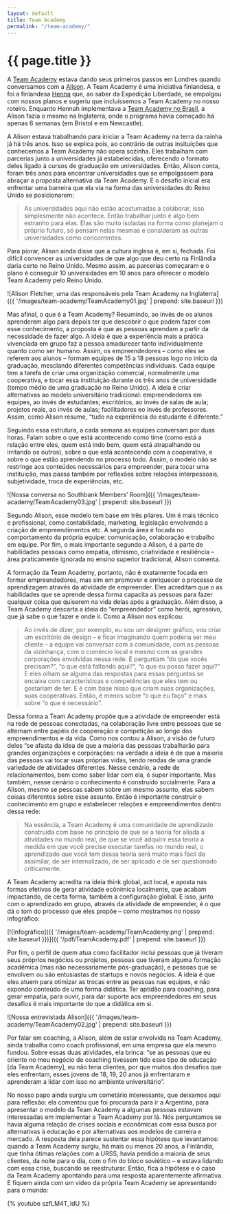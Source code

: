```yaml
---
layout: default
title: Team Academy
permalink: "/team-academy/"
---
```


# {{ page.title }}

A [Team Academy](http://www.tiimiakatemia.fi/en/) estava dando seus primeiros passos em Londres quando conversamos com a [Alison](http://www.thecoachwithin.co.uk/about/). A Team Academy é uma iniciativa finlandesa, e foi a finlandesa [Henna](https://twitter.com/HennaMonkey) que, ao saber da Expedição Liberdade, se empolgou com nossos planos e sugeriu que incluíssemos a Team Academy no nosso roteiro. Enquanto Hennah implementava a [Team Academy no Brasil](https://www.facebook.com/TeamAcademyBrazil), a Alison fazia o mesmo na Inglaterra, onde o programa havia começado há apenas 6 semanas (em Bristol e em Newcastle).

A Alison estava trabalhando para iniciar a Team Academy na terra da rainha já há três anos. Isso se explica pois, ao contrário de outras insituições que conhecemos a Team Academy não opera sozinha. Eles trabalham com parcerias junto a universidades já estabelecidas, oferecendo o formato deles ligado à cursos de graduação em universidades. Então, Alison conta, foram três anos para encontrar universidades que se empolgassem para abraçar a proposta alternativa da Team Academy. E o desafio inicial era enfrentar uma barreira que ela via na forma das universidades do Reino Unido se posicionarem:

> As universidades aqui não estão acostumadas a colaborar, isso simplesmente não acontece. Então trabalhar junto é algo bem estranho para elas. Elas são muito isoladas na forma como planejam o próprio futuro, só pensam nelas mesmas e consideram as outras universidades como concorrentes.

Para piorar, Alison ainda disse que a cultura inglesa é, em si, fechada. Foi difícil convencer as universidades de que algo que deu certo na Finlândia daria certo no Reino Unido. Mesmo assim, as parcerias começaram e o plano é conseguir 10 universidades em 10 anos para oferecer o modelo Team Academy pelo Reino Unido.

![Alison Fletcher, uma das responsáveis pela Team Academy na Inglaterra]({{ '/images/team-academy/TeamAcademy01.jpg' | prepend: site.baseurl }})

Mas afinal, o que é a Team Academy? Resumindo, ao invés de os alunos aprenderem algo para depois ter que descobrir o que podem fazer com esse conhecimento, a proposta é que as pessoas aprendam a partir da necessidade de fazer algo. A ideia é que a experiência mais a prática vivenciada em grupo faz a pessoa amadurecer tanto individualmente quanto como ser humano. Assim, os empreendedores – como eles se referem aos alunos – formam equipes de 15 a 18 pessoas logo no início da graduação, mesclando diferentes competências individuais. Cada equipe tem a tarefa de criar uma organização comercial, normalmente uma cooperativa, e tocar essa instituição durante os três anos de universidade (tempo médio de uma graduação no Reino Unido). A ideia é criar alternativas ao modelo universitário tradicional: empreendedores em equipes, ao invés de estudantes; escritórios, ao invés de salas de aula; projetos reais, ao invés de aulas; facilitadores eo invés de professores. Assim, como Alison resume, “tudo na experiência do estudante é diferente.”

Seguindo essa estrutura, a cada semana as equipes conversam por duas horas. Falam sobre o que está acontecendo como time (como está a relação entre eles, quem está indo bem, quem está atrapalhando ou irritando os outros), sobre o que está acontecendo com a cooperativa, e sobre o que estão aprendendo no processo todo. Assim, o modelo não se restringe aos conteúdos necessários para empreender, para tocar uma instituição, mas passa também por reflexões sobre relações interpessoais, subjetividade, troca de experiências, etc.

![Nossa conversa no Southbank Members’ Room]({{ '/images/team-academy/TeamAcademy03.jpg' | prepend: site.baseurl }})

Segundo Alison, esse modelo tem base em três pilares. Um é mais técnico e profissional, como contabilidade, marketing, legislação envolvendo a criação de empreendimentos etc. A segunda área é focada no comportamento da própria equipe: comunicação, colaboração e trabalho em equipe. Por fim, o mais importante segundo a Alison, é a parte de habilidades pessoais como empatia, otimismo, criatividade e resiliência – área praticamente ignorada no ensino superior tradicional, Alison comenta.

A formação da Team Academy, portanto, não é exatamente focada em formar empreendedores, mas sim em promover e enriquecer o processo de aprendizagem através da atividade de empreender. Eles acreditam que o as habilidades que se aprende dessa forma capacita as pessoas para fazer qualquer coisa que quiserem na vida delas após a graduação. Além disso, a Team Academy descarta a ideia do “empreendedor” como herói, agressivo, que já sabe o que fazer e onde ir. Como a Alison nos explicou:

> Ao invés de dizer, por exemplo, eu sou um designer gráfico, vou criar um escritório de design – e ficar imaginando quem poderia ser meu cliente – a equipe vai conversar com a comunidade, com as pessoas da vizinhança, com o comércio local e mesmo com as grandes corporações envolvidas nessa rede. E perguntam “do que vocês precisam?”, “o que está faltando aqui?”, “o que eu posso fazer aqui?” E eles olham se alguma das respostas para essas perguntas se encaixa com características e competências que eles tem ou gostariam de ter. E é com base nisso que criam suas organizações, suas cooperativas. Então, é menos sobre “o que eu faço” e mais sobre “o que é necessário”.

Dessa forma a Team Academy propõe que a atividade de empreender está na rede de pessoas conectadas, na colaboração livre entre pessoas que se alternam entre papéis de cooperação e competição ao longo dos empreendimentos e da vida. Como nos contou a Alison, a visão de futuro deles “se afasta da idea de que a maioria das pessoas trabalharão para grandes organizações e corporações: na verdade a ideia é de que a maioria das pessoas vai tocar suas próprias vidas, tendo rendas de uma grande variedade de atividades diferentes. Nesse cenário, a rede de relacionamentos, bem como saber lidar com ela, é super importante. Mas também, nesse cenário o conhecimento é construído socialmente. Para a Alison, mesmo se pessoas sabem sobre um mesmo assunto, elas sabem coisas diferentes sobre esse assunto. Então é importante construir o conhecimento em grupo e estabelecer relações e empreendimentos dentro dessa rede:

> Na essência, a Team Academy é uma comunidade de aprendizado construída com base no princípio de que se a teoria for aliada a atividades no mundo real, de que se você adquirir essa teoria a medida em que você precise executar tarefas no mundo real, o aprendizado que você tem dessa teoria será muito mais fácil de assimilar, de ser internalizado, de ser aplicado e de ser questionado criticamente.

A Team Academy acredita na ideia think global, act local, e aposta nas formas efetivas de gerar atividade ecônimica localmente, que acabam impactando, de certa forma, também a configuração global. E isso, junto com o aprendizado em grupo, através da atividade de empreender, é o que dá o tom do processo que eles propõe – como mostramos no nosso infográfico:

[![Infográfico]({{ '/images/team-academy/TeamAcademy.png' | prepend: site.baseurl }})]({{ '/pdf/TeamAcademy.pdf' | prepend: site.baseurl }})

Por fim, o perfil de quem atua como facilitador inclui pessoas que já tiveram seus próprios negócios ou projetos, pessoas que tiveram alguma formação acadêmica (mas não necessariamente pós-graduação), e pessoas que se envolvem ou são entusiastas de startups e novos negócios. A ideia é que eles atuem para otimizar as trocas entre as pessoas nas equipes, e não expondo conteúdo de uma forma didática. Ter aptidão para coaching, para gerar empatia, para ouvir, para dar suporte aos empreendedores em seus desafios é mais importante do que a didática em si.

![Nossa entrevistada Alison]({{ '/images/team-academy/TeamAcademy02.jpg' | prepend: site.baseurl }})

Por falar em coaching, a Alison, além de estar envolvida na Team Academy, ainda trabalha como coach profissional, em uma empresa que ela mesmo fundou. Sobre essas duas atividades, ela brinca: “se as pessoas que eu oriento no meu negócio de coaching tivessem tido esse tipo de educação [da Team Academy], eu não teria clientes, por que muitos dos desafios que eles enfrentam, esses jovens de 18, 19, 20 anos já enfrentaram e aprenderam a lidar com isso no ambiente universitário”.

No nosso papo ainda surgiu um cometário interessante, que deixamos aqui para reflexão: ela comentou que foi procurada para ir a Argentina, para apresentar o modelo da Team Academy a algumas pessoas estavam interessadas em implementar a Team Academy por lá. Nós perguntamos se havia alguma relação de crises sociais e econômicas com essa busca por alternativas à educação e por alternativas aos modelos de carreira e mercado. A resposta dela parece sustentar essa hipótese que levantamos: quando a Team Academy surgiu, há mais ou menos 20 anos, a Finlândia, que tinha ótimas relações com a URSS, havia perdido a maioria de seus clientes, da noite para o dia, com o fim do bloco soviético – e estava lidando com essa crise, buscando se reestruturar. Então, fica a hipótese e o caso da Team Academy apontando para uma resposta aparentemente afirmativa. E fiquem ainda com um vídeo da própria Team Academy se apresentando para o mundo:

{% youtube szfLM4T_ldU %}
